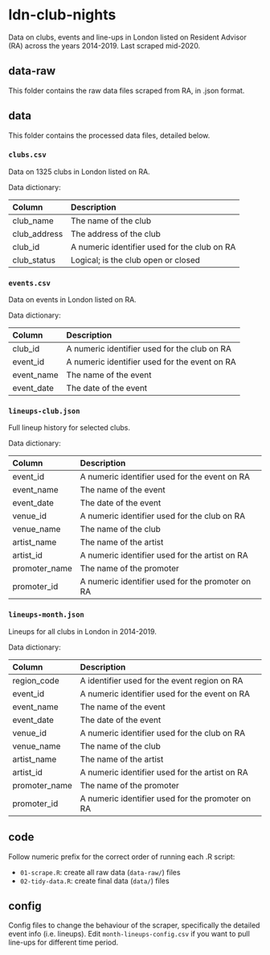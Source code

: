 # ldn-club-nights

Data on clubs, events and line-ups in London listed on Resident Advisor (RA) across the years 2014-2019. Last scraped mid-2020.

## data-raw

This folder contains the raw data files scraped from RA, in .json format.

## data

This folder contains the processed data files, detailed below.

### `clubs.csv`

Data on 1325 clubs in London listed on RA. 

Data dictionary:

| Column    | Description                                                                                                                                                                |
|:----------|:---------------------------------------------------------------------------------------------------------------------------------------------------------------------------|
| club_name      | The name of the club                                                                                                                                 |
| club_address   | The address of the club                                                                                                                 |
| club_id     | A numeric identifier used for the club on RA                                                                                                                                |
| club_status  | Logical; is the club open or closed |

### `events.csv`

Data on events in London listed on RA.

Data dictionary:

| Column    | Description                                                                                                                                                                |
|:----------|:---------------------------------------------------------------------------------------------------------------------------------------------------------------------------|
| club_id      | A numeric identifier used for the club on RA                                                                                                                                 |
| event_id   | A numeric identifier used for the event on RA                                                                                                               |
| event_name     | The name of the event                                                                                                                                |
| event_date  | The date of the event |

### `lineups-club.json`

Full lineup history for selected clubs.

Data dictionary:

| Column    | Description                                                                                                                                                                |
|:----------|:---------------------------------------------------------------------------------------------------------------------------------------------------------------------------|
| event_id   | A numeric identifier used for the event on RA  |
| event_name | The name of the event |
| event_date | The date of the event |
| venue_id | A numeric identifier used for the club on RA |
| venue_name | The name of the club |
| artist_name | The name of the artist |
| artist_id | A numeric identifier used for the artist on RA |
| promoter_name | The name of the promoter |
| promoter_id | A numeric identifier used for the promoter on RA |

### `lineups-month.json`

Lineups for all clubs in London in 2014-2019.

Data dictionary:

| Column    | Description                                                                                                                                                                |
|:----------|:---------------------------------------------------------------------------------------------------------------------------------------------------------------------------|
| region_code   | A identifier used for the event region on RA  |
| event_id   | A numeric identifier used for the event on RA  |
| event_name | The name of the event |
| event_date | The date of the event |
| venue_id | A numeric identifier used for the club on RA |
| venue_name | The name of the club |
| artist_name | The name of the artist |
| artist_id | A numeric identifier used for the artist on RA |
| promoter_name | The name of the promoter |
| promoter_id | A numeric identifier used for the promoter on RA |

## code

Follow numeric prefix for the correct order of running each .R script:

- `01-scrape.R`: create all raw data (`data-raw/`) files
- `02-tidy-data.R`: create final data (`data/`) files

## config

Config files to change the behaviour of the scraper, specifically the detailed event info (i.e. lineups). Edit `month-lineups-config.csv` if you want to pull line-ups for different time period.
